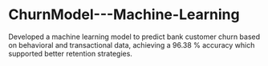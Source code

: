 # ChurnModel---Machine-Learning
 Developed a machine learning model to predict bank customer churn based on behavioral and transactional data, achieving a 96.38 %  accuracy which supported better retention strategies.

